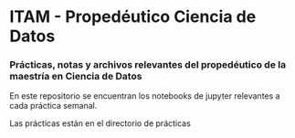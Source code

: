 # ITAM - Propedéutico Ciencia de Datos
### Prácticas, notas y archivos relevantes del propedéutico de la maestría en Ciencia de Datos

En este repositorio se encuentran los notebooks de jupyter relevantes a cada práctica semanal.

Las prácticas están en el directorio de prácticas

